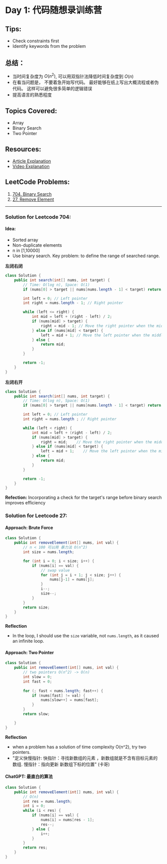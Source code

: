 # Day 1: 代码随想录训练营

## Tips:
- Check constraints first
- Identify keywords from the problem

## 总结：
- 当时间复杂度为 $O(n^2)$, 可以用双指针法降低时间复杂度到 $O(n)$
- 在看当问题是， 不要着急开始写代码。 最好能够在纸上写出大概流程或者伪代码。 这样可以避免很多简单的逻辑错误
- 提高语言的熟悉程度

## Topics Covered:
- Array
- Binary Search
- Two Pointer

## Resources:
- [Article Explanation](https://programmercarl.com/0704.%E4%BA%8C%E5%88%86%E6%9F%A5%E6%89%BE.html)
- [Video Explanation](https://www.bilibili.com/video/BV1fA4y1o715)

## LeetCode Problems:
1. [704. Binary Search](https://leetcode.com/problems/binary-search/)
2. [27. Remove Element](https://leetcode.com/problems/remove-element/)

---

### Solution for Leetcode 704:

#### Idea:
- Sorted array
- Non-duplicate elements
- n in [1,10000]
- Use binary search.
Key problem: to define the range of searched range.

**左闭右闭**
```java
class Solution {
    public int search(int[] nums, int target) {
        // Time: O(log n), Space: O(1)
        if (nums[0] > target || nums[nums.length - 1] < target) return -1; // Target not in the range

        int left = 0; // Left pointer
        int right = nums.length - 1; // Right pointer

        while (left <= right) {
            int mid = left + (right - left) / 2;
            if (nums[mid] > target) {
                right = mid - 1; // Move the right pointer when the middle value is greater than the target
            } else if (nums[mid] < target) {
                left = mid + 1; // Move the left pointer when the middle value is less than the target
            } else {
                return mid;
            }
        }

        return -1;
    }
}
```
**左闭右开**
``` Java
class Solution {
    public int search(int[] nums, int target) {
        // Time: O(log n), Space: O(1)
        if (nums[0] > target || nums[nums.length - 1] < target) return -1; // Target not in the range

        int left = 0; // Left pointer
        int right = nums.length ; // Right pointer

        while (left < right) {
            int mid = left + (right - left) / 2;
            if (nums[mid] > target) {
                right = mid;    // Move the right pointer when the middle value is greater than the target
            } else if (nums[mid] < target) {
                left = mid + 1;    // Move the left pointer when the middle value is less than the target
            } else {
                return mid;
            }
        }

        return -1;
    }
}
```

**Refection:**
Incorporating a check for the target's range before binary search improves efficiency

### Solution for Leetcode 27:

#### Approach: Brute Force
``` Java
class Solution {
    public int removeElement(int[] nums, int val) {
        // n < 100 可以用 暴力法 O(n^2)
        int size = nums.length;

        for (int i = 0; i < size; i++) {
            if (nums[i] == val) {
                // swap value 
                for (int j = i + 1; j < size; j++) {
                    nums[j-1] = nums[j];
                }
                i--;
                size--;
            }
        }
        return size;
    }
}
```
**Reflection**
- In the loop, I should use the `size` variable, not `nums.length`, as it caused an infinite loop.

#### Approach: Two Pointer
``` Java
class Solution {
    public int removeElement(int[] nums, int val) {
        // two pointers O(n^2) -> O(n)
        int slow = 0;
        int fast = 0;
        
        for (; fast < nums.length; fast++) {
            if (nums[fast] != val) {
                nums[slow++] = nums[fast];
            }
        }
        return slow;

    }
}
```
**Reflection**
- when a problem has a solution of time complexity O(n^2), try two pointers.
- "定义快慢指针: 快指针：寻找新数组的元素 ，新数组就是不含有目标元素的数组. 慢指针：指向更新 新数组下标的位置" (卡哥)


#### ChatGPT: 最直白的算法
``` Java
class Solution {
    public int removeElement(int[] nums, int val) {
        // O(n)
        int res = nums.length;
        int i = 0;
        while (i < res) {
            if (nums[i] == val) {
                nums[i] = nums[res - 1];
                res--;
            } else {
                i++;
            }
        }
        return res;
    }
}
```



